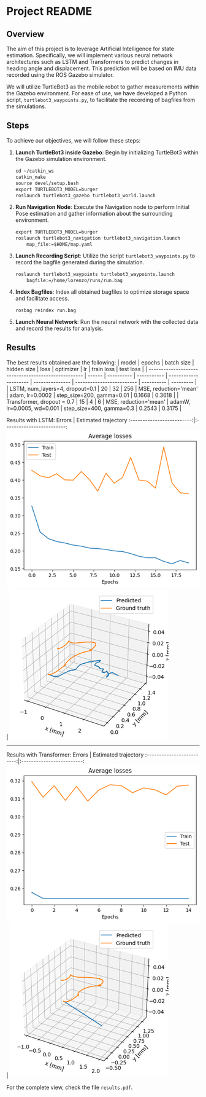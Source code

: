 # Project README

## Overview

The aim of this project is to leverage Artificial Intelligence for state estimation. Specifically, we will implement various neural network architectures such as LSTM and Transformers to predict changes in heading angle and displacement. This prediction will be based on IMU data recorded using the ROS Gazebo simulator.

We will utilize TurtleBot3 as the mobile robot to gather measurements within the Gazebo environment. For ease of use, we have developed a Python script, `turtlebot3_waypoints.py`, to facilitate the recording of bagfiles from the simulations.

## Steps

To achieve our objectives, we will follow these steps:

1. **Launch TurtleBot3 inside Gazebo**: Begin by initializing TurtleBot3 within the Gazebo simulation environment.
    ```
    cd ~/catkin_ws
    catkin_make
    source devel/setup.bash
    export TURTLEBOT3_MODEL=burger
    roslaunch turtlebot3_gazebo turtlebot3_world.launch
    ```

2. **Run Navigation Node**: Execute the Navigation node to perform Initial Pose estimation and gather information about the surrounding environment.
    ```
    export TURTLEBOT3_MODEL=burger
    roslaunch turtlebot3_navigation turtlebot3_navigation.launch 
        map_file:=$HOME/map.yaml
    ```

3. **Launch Recording Script**: Utilize the script `turtlebot3_waypoints.py` to record the bagfile generated during the simulation.
    ```
    roslaunch turtlebot3_waypoints turtlebot3_waypoints.launch
        bagfile:=/home/lorenzo/runs/run.bag
    ```

4. **Index Bagfiles**: Index all obtained bagfiles to optimize storage space and facilitate access.
    ```
    rosbag reindex run.bag
    ```


5. **Launch Neural Network**: Run the neural network with the collected data and record the results for analysis.

## Results

The best results obtained are the following:
| model                                               | epochs | batch size | hidden size | loss                  | optimizer       | lr                        | train loss | test loss |
| --------------------------------------------------- | ------ | ---------- | ----------- | --------------------- | --------------- | ------------------------- | ---------- | --------- |
| LSTM, num_layers=4, dropout=0.1                                                | 20     | 32         | 256         | MSE, reduction='mean' | adam, lr=0.0002 | step_size=200, gamma=0.01 | 0.1668     | 0.3618    |
| Transformer, dropout = 0.7                          | 15     | 4         | 6           | MSE, reduction='mean' | adamW, lr=0.0005, wd=0.001  | step_size=400, gamma=0.3  | 0.2543      | 0.3175    |


Results with LSTM:
Errors             |  Estimated trajectory
:-------------------------:|:-------------------------:
![](outputs/lstmError.png)  |  ![](outputs/lstmTrajectory.png)

-------------------------------------

Results with Transformer:
Errors             |  Estimated trajectory
:-------------------------:|:-------------------------:
![](outputs/transformerError.png)  |  ![](outputs/transformerTrajectory.png)

For the complete view, check the file `results.pdf`.
